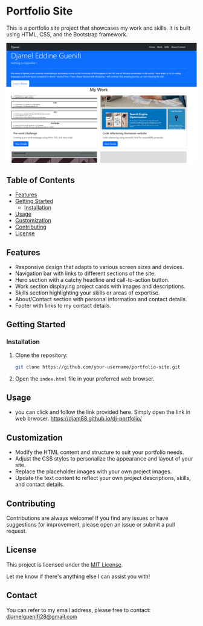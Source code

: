 # Portfolio Site

This is a portfolio site project that showcases my work and skills. It is built using HTML, CSS, and the Bootstrap framework.

![Screenshot](./images/Screenshot%202023-07-11%20224956.png)

## Table of Contents

- [Features](#features)
- [Getting Started](#getting-started)
  - [Installation](#installation)
- [Usage](#usage)
- [Customization](#customization)
- [Contributing](#contributing)
- [License](#license)

## Features

- Responsive design that adapts to various screen sizes and devices.
- Navigation bar with links to different sections of the site.
- Hero section with a catchy headline and call-to-action button.
- Work section displaying project cards with images and descriptions.
- Skills section highlighting your skills or areas of expertise.
- About/Contact section with personal information and contact details.
- Footer with links to my contact details.

## Getting Started

### Installation

1. Clone the repository:

   ```bash
   git clone https://github.com/your-username/portfolio-site.git
   ```

2. Open the `index.html` file in your preferred web browser.

## Usage

- you can click and follow the link provided here. Simply open the link in web brwoser.
    https://djam88.github.io/dj-portfolio/


## Customization

- Modify the HTML content and structure to suit your portfolio needs.
- Adjust the CSS styles to personalize the appearance and layout of your site.
- Replace the placeholder images with your own project images.
- Update the text content to reflect your own project descriptions, skills, and contact details.

## Contributing

Contributions are always welcome! If you find any issues or have suggestions for improvement, please open an issue or submit a pull request.

## License

This project is licensed under the [MIT License](LICENSE).

Let me know if there's anything else I can assist you with!
## Contact
You can refer to my email address, please free to contact: djamelguenifi28@gmail.com